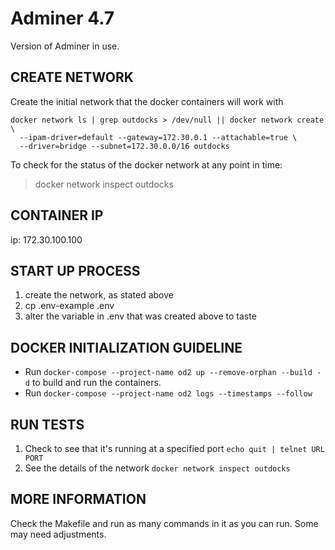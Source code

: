 # Adminer 4.7
Version of Adminer in use.

## CREATE NETWORK
Create the initial network that the docker containers will work with

```
docker network ls | grep outdocks > /dev/null || docker network create \
  --ipam-driver=default --gateway=172.30.0.1 --attachable=true \
  --driver=bridge --subnet=172.30.0.0/16 outdocks
```

To check for the status of the docker network at any point in time:
> docker network inspect outdocks

## CONTAINER IP
ip: 172.30.100.100

## START UP PROCESS
1. create the network, as stated above
2. cp .env-example .env
3. alter the variable in .env that was created above to taste

## DOCKER INITIALIZATION GUIDELINE
* Run `docker-compose --project-name od2 up --remove-orphan --build -d` to build and run the containers.
* Run `docker-compose --project-name od2 logs --timestamps --follow`

## RUN TESTS
1. Check to see that it's running at a specified port
```echo quit | telnet URL PORT```
2. See the details of the network
```docker network inspect outdocks```

## MORE INFORMATION
Check the Makefile and run as many commands in it as you can run. Some may need adjustments.
